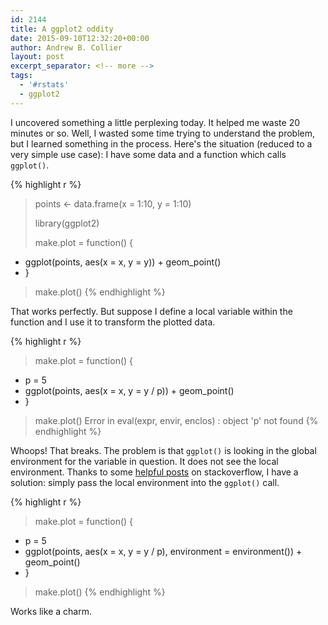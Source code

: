```yaml
---
id: 2144
title: A ggplot2 oddity
date: 2015-09-10T12:32:20+00:00
author: Andrew B. Collier
layout: post
excerpt_separator: <!-- more -->
tags:
  - '#rstats'
  - ggplot2
---
```


<!-- more -->

I uncovered something a little perplexing today. It helped me waste 20 minutes or so. Well, I wasted some time trying to understand the problem, but I learned something in the process. Here's the situation (reduced to a very simple use case): I have some data and a function which calls `ggplot()`.

{% highlight r %}
> points <- data.frame(x = 1:10, y = 1:10)
> 
> library(ggplot2)
> 
> make.plot = function() {
+ 	ggplot(points, aes(x = x, y = y)) + geom_point()
+ }
> make.plot()
{% endhighlight %}

That works perfectly. But suppose I define a local variable within the function and I use it to transform the plotted data.

{% highlight r %}
> make.plot = function() {
+ 	p = 5
+ 	ggplot(points, aes(x = x, y = y / p)) + geom_point()
+ }
> make.plot()
Error in eval(expr, envir, enclos) : object 'p' not found
{% endhighlight %}

Whoops! That breaks. The problem is that `ggplot()` is looking in the global environment for the variable in question. It does not see the local environment. Thanks to some [helpful posts](http://stackoverflow.com/questions/5106782/use-of-ggplot-within-another-function-in-r) on stackoverflow, I have a solution: simply pass the local environment into the `ggplot()` call.

{% highlight r %}
> make.plot = function() {
+ 	p = 5
+ 	ggplot(points, aes(x = x, y = y / p), environment = environment()) + geom_point()
+ }
> make.plot()
{% endhighlight %}
  
Works like a charm.
